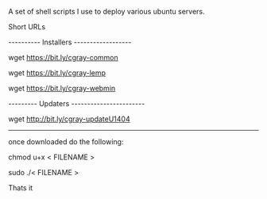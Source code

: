 A set of shell scripts I use to deploy various ubuntu servers.


Short URLs

---------- Installers ------------------

wget https://bit.ly/cgray-common

wget https://bit.ly/cgray-lemp


wget https://bit.ly/cgray-webmin

--------- Updaters -----------------------

wget http://bit.ly/cgray-updateU1404

------------------------------------------

once downloaded do the following:

chmod u+x < FILENAME >

sudo ./< FILENAME >


Thats it
